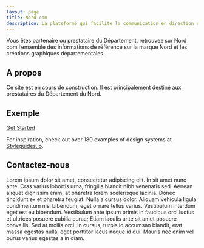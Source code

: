 ```yaml
---
layout: page
title: Nord com
description: La plateforme qui facilite la communication en direction des Nordistes
---
```


Vous êtes partenaire ou prestataire du Département, retrouvez sur Nord com l’ensemble des informations de référence sur la marque Nord et les créations graphiques départementales.

## A propos
Ce site est en cours de construction.
Il est principalement destiné aux prestataires du Département du Nord.

## Exemple

 <div class="u-margin-bottom-double"><a href="{{ "/getting-started.html" | prepend: site.baseurl }}" class="c-btn">Get Started</a></div>

For inspiration, check out over 180 examples of design systems at [Styleguides.io](http://styleguides.io/examples).

## Contactez-nous

Lorem ipsum dolor sit amet, consectetur adipiscing elit. In sit amet nunc ante. Cras varius lobortis urna, fringilla blandit nibh venenatis sed. Aenean aliquet dignissim enim, at pharetra lorem scelerisque lacinia. Donec tincidunt ex et pharetra feugiat. Nulla a cursus dolor. Aliquam vehicula ligula condimentum nisl bibendum, eget ornare tellus varius. Vestibulum interdum eget est eu bibendum. Vestibulum ante ipsum primis in faucibus orci luctus et ultrices posuere cubilia curae; Etiam iaculis ante sit amet posuere convallis. Sed at mollis orci. In cursus, turpis id accumsan blandit, erat massa egestas nulla, eget porttitor lacus neque id dui. Mauris nec enim vel purus varius egestas a in diam.

